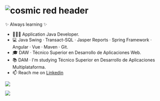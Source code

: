 #  ![cosmic red header](https://assets.codepen.io/527512/twitch_cover.jpg?width=1000&height=200&format=auto&fit=cover)

✨ Always learning ✨

- 👨🏻‍💻 Application Java Developer.
- 💻 Java Swing · Transact-SQL · Jasper Reports · Spring Framework · Angular · Vue · Maven · Git.
- 🎓 DAW · Técnico Superior en Desarrollo de Aplicaciones Web.
- 📚 DAM · I'm studying Técnico Superior en Desarrollo de Aplicaciones Multiplataforma.
- 📫 Reach me on [Linkedin](https://www.linkedin.com/in/lassana-kante-b72483182)

<a href=""> <img align="center" src="https://github-readme-stats-sigma-five.vercel.app/api/top-langs/?username=LassanaK&theme=react&line_height=40&hide=css"/> </a>

<a href=""> <img align="center" src="https://github-readme-stats.vercel.app/api/?username=LassanaK"/> </a>
